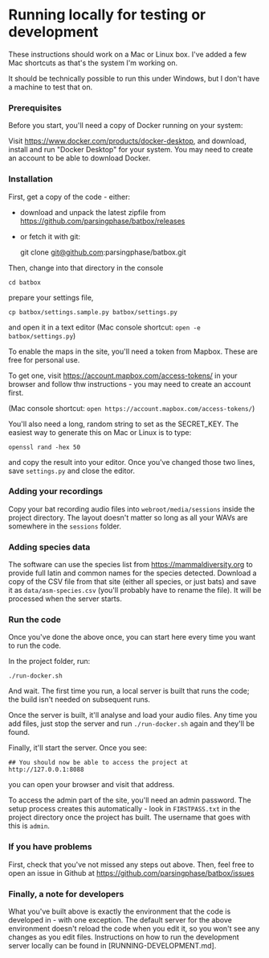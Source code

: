 Running locally for testing or development
==========================================

These instructions should work on a Mac or Linux box. 
I've added a few Mac shortcuts as that's the system I'm working on.

It should be technically possible to run this under Windows, but I don't have a machine to test that on.


### Prerequisites

Before you start, you'll need a copy of Docker running on your system:

Visit https://www.docker.com/products/docker-desktop, and download, install and run "Docker Desktop" for your system.
You may need to create an account to be able to download Docker.


### Installation

First, get a copy of the code - either:
 
 - download and unpack the latest zipfile from https://github.com/parsingphase/batbox/releases

 - or fetch it with git:
 

    git clone git@github.com:parsingphase/batbox.git
 
Then, change into that directory in the console 
 
    cd batbox
    
prepare your settings file,
    
    cp batbox/settings.sample.py batbox/settings.py
    
and open it in a text editor (Mac console shortcut: `open -e batbox/settings.py`)    
    
To enable the maps in the site, you'll need a token from Mapbox. These are free for personal use.

To get one, visit https://account.mapbox.com/access-tokens/ in your browser and follow thw instructions - you may need to create an account first.

(Mac console shortcut: `open https://account.mapbox.com/access-tokens/`)

You'll also need a long, random string to set as the SECRET_KEY. The easiest way to generate this on Mac or
Linux is to type:

    openssl rand -hex 50
    
and copy the result into your editor. Once you've changed those two lines, save `settings.py` and close the 
editor.

### Adding your recordings

Copy your bat recording audio files into `webroot/media/sessions` inside the project directory.
The layout doesn't matter so long as all your WAVs are somewhere in the `sessions` folder.

### Adding species data

The software can use the species list from https://mammaldiversity.org to provide full latin and common names for 
the species detected. Download a copy of the CSV file from that site (either all species, or just bats) and
save it as `data/asm-species.csv` (you'll probably have to rename the file). It will be processed when the server
starts.

### Run the code

Once you've done the above once, you can start here every time you want to run the code.
    
In the project folder, run:    
    
    ./run-docker.sh
    
And wait. The first time you run, a local server is built that runs the code; the build isn't needed on
subsequent runs.

Once the server is built, it'll analyse and load your audio files. Any time you add files, just stop the
server and run `./run-docker.sh` again and they'll be found.

Finally, it'll start the server. Once you see:
    
    ## You should now be able to access the project at http://127.0.0.1:8088

you can open your browser and visit that address.

To access the admin part of the site, you'll need an admin password. The setup process creates this 
automatically - look in `FIRSTPASS.txt` in the project directory once the project has built. The username
that goes with this is `admin`.

### If you have problems

First, check that you've not missed any steps out above. Then, feel free to open an issue in Github at
https://github.com/parsingphase/batbox/issues

### Finally, a note for developers

What you've built above is exactly the environment that the code is developed in - with one exception. 
The default server for the above environment doesn't reload the code when you edit it, so you won't
see any changes as you edit files. Instructions on how to run the development server locally 
can be found in [RUNNING-DEVELOPMENT.md].